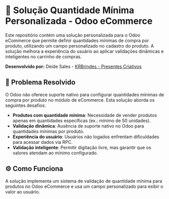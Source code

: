 # 🛒 Solução Quantidade Mínima Personalizada - Odoo eCommerce

Este repositório contém uma solução personalizada para o Odoo eCommerce que permite definir quantidades mínimas de compra por produto, utilizando um campo personalizado no cadastro do produto. A solução melhora a experiência do usuário ao aplicar validações dinâmicas e inteligentes no carrinho de compras.

**Desenvolvido por:** Deide Sales - [KRBrindes - Presentes Criativos](https://github.com/krbrindes)

## 🎯 Problema Resolvido

O Odoo não oferece suporte nativo para configurar quantidades mínimas de compra por produto no módulo de eCommerce. Esta solução aborda os seguintes desafios:

- **Produtos com quantidade mínima**: Necessidade de vender produtos apenas em quantidades específicas (ex.: mínimo de 50 unidades).
- **Validação dinâmica**: Ausência de suporte nativo no Odoo para quantidades mínimas por produto.
- **Experiência do usuário**: Usuários não logados enfrentam dificuldades para acessar dados via RPC.
- **Validação inteligente**: Permitir digitação livre, mas garantir que os valores atendam ao mínimo configurado.

## ⚙️ Como Funciona

A solução implementa um sistema de validação de quantidade mínima para produtos no Odoo eCommerce e usa um campo personalizado para exibir o valor ao usuário.
